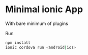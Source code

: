 # Minimal ionic App 
With bare minimum of plugins 

Run 
```bash 
npm install 
ionic cordova run <android|ios>
```


